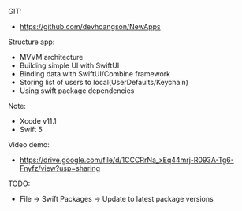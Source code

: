 GIT:
- https://github.com/devhoangson/NewApps

Structure app:
- MVVM architecture
- Building simple UI with SwiftUI
- Binding data with SwiftUI/Combine framework
- Storing list of users to local(UserDefaults/Keychain)
- Using swift package dependencies

Note:
- Xcode v11.1
- Swift 5

Video demo:
- https://drive.google.com/file/d/1CCCRrNa_xEq44mrj-R093A-Tg6-Fnyfz/view?usp=sharing

TODO: 
- File -> Swift Packages -> Update to latest package versions
